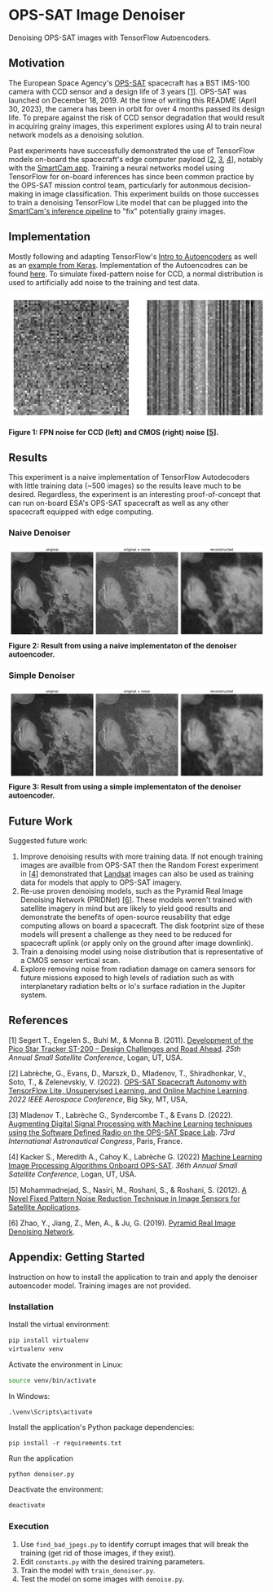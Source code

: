 # OPS-SAT Image Denoiser
Denoising OPS-SAT images with TensorFlow Autoencoders.

## Motivation
The European Space Agency's [OPS-SAT](opssat1.esoc.esa.int/) spacecraft has a BST IMS-100 camera with CCD sensor and a design life of 3 years [[1](https://digitalcommons.usu.edu/cgi/viewcontent.cgi?article=1159&context=smallsat)]. OPS-SAT was launched on December 18, 2019. At the time of writing this README (April 30, 2023), the camera has been in orbit for over 4 months passed its design life. To prepare against the risk of CCD sensor degradation that would result in acquiring grainy images, this experiment explores using AI to train neural network models as a denoising solution.

Past experiments have successfully demonstrated the use of TensorFlow models on-board the spacecraft's edge computer payload [[2](https://ieeexplore.ieee.org/document/9843402), [3](https://www.researchgate.net/publication/363599665_Augmenting_Digital_Signal_Processing_with_Machine_Learning_techniques_using_the_Software_Defined_Radio_on_the_OPS-SAT_Space_Lab), [4](https://digitalcommons.usu.edu/smallsat/2022/all2022/65/)], notably with the [SmartCam app](https://github.com/georgeslabreche/opssat-smartcam). Training a neural networks model using TensorFlow for on-board inferences has since been common practice by the OPS-SAT mission control team, particularly for autonmous decision-making in image classification. This experiment builds on those successes to train a denoising TensorFlow Lite model that can be plugged into the [SmartCam's inference pipeline](https://github.com/georgeslabreche/opssat-smartcam#33-building-an-image-classification-pipeline) to "fix" potentially grainy images.


## Implementation
Mostly following and adapting TensorFlow's [Intro to Autoencoders](https://www.tensorflow.org/tutorials/generative/autoencoder) as well as an [example from Keras](https://keras.io/examples/vision/autoencoder/). Implementation of the Autoencodres can be found [here](autoencoders.py). To simulate fixed-pattern noise for CCD, a normal distribution is used to artificially add noise to the training and test data.

![Figure 1: FPN noise for CCD (left) and CMOS (right) noise.](./figures/fig1_fixed_pattern_noise.png)

**Figure 1: FPN noise for CCD (left) and CMOS (right) noise [[5](https://www.semanticscholar.org/paper/A-Novel-Fixed-Pattern-Noise-Reduction-Technique-in-Mohammadnejad-Nasiri/7b9a47d68a8da2f412466662dd9dbb10d3a23a36)].**

## Results
This experiment is a naive implementation of TensorFlow Autodecoders with little training data (~500 images) so the results leave much to be desired. Regardless, the experiment is an interesting proof-of-concept that can run on-board ESA's OPS-SAT spacecraft as well as any other spacecraft equipped with edge computing.

### Naive Denoiser
![Result from using a naive implementaton of the denoiser autoencoder.](./figures/fig2_result_denoiser_naive.png)
**Figure 2: Result from using a naive implementaton of the denoiser autoencoder.**

### Simple Denoiser
![Result from using a simple implementaton of the denoiser autoencoder.](./figures/fig3_result_denoiser_simple.png)
**Figure 3: Result from using a simple implementaton of the denoiser autoencoder.**

## Future Work
Suggested future work:
1. Improve denoising results with more training data. If not enough training images are availble from OPS-SAT then the Random Forest experiment in [[4](https://digitalcommons.usu.edu/smallsat/2022/all2022/65/)] demonstrated that [Landsat](https://landsat.gsfc.nasa.gov/) images can also be used as training data for models that apply to OPS-SAT imagery.
2. Re-use proven denoising models, such as the Pyramid Real Image Denoising Network (PRIDNet) [[6](https://arxiv.org/abs/1908.00273)]. These models weren't trained with satellite imagery in mind but are likely to yield good results and demonstrate the benefits of open-source reusability that edge computing allows on board a spacecraft. The disk footprint size of these models will present a challenge as they need to be reduced for spacecraft uplink (or apply only on the ground after image downlink).
3. Train a denoising model using noise distribution that is representative of a CMOS sensor vertical scan.
4. Explore removing noise from radiation damage on camera sensors for future missions exposed to high levels of radiation such as with interplanetary radiation belts or Io's surface radiation in the Jupiter system.

## References
[1] Segert T., Engelen S., Buhl M., & Monna B. (2011). [Development of the Pico Star Tracker ST-200 – Design Challenges and Road Ahead](https://digitalcommons.usu.edu/cgi/viewcontent.cgi?article=1159&context=smallsat). _25th Annual Small Satellite Conference_, Logan, UT, USA.

[2] Labrèche, G., Evans, D., Marszk, D., Mladenov, T., Shiradhonkar, V., Soto, T., & Zelenevskiy, V. (2022). [OPS-SAT Spacecraft Autonomy with TensorFlow Lite, Unsupervised Learning, and Online Machine Learning](https://ieeexplore.ieee.org/document/9843402). _2022 IEEE Aerospace Conference_, Big Sky, MT, USA,

[3] Mladenov T., Labrèche G., Syndercombe T., & Evans D. (2022). [Augmenting Digital Signal Processing with Machine Learning techniques using the Software Defined Radio on the OPS-SAT Space Lab](https://www.researchgate.net/publication/363599665_Augmenting_Digital_Signal_Processing_with_Machine_Learning_techniques_using_the_Software_Defined_Radio_on_the_OPS-SAT_Space_Lab). _73rd International Astronautical Congress_, Paris, France.

[4] Kacker S., Meredith A., Cahoy K., Labrèche G. (2022) [Machine Learning Image Processing Algorithms Onboard OPS-SAT](https://digitalcommons.usu.edu/smallsat/2022/all2022/65/). _36th Annual Small Satellite Conference_, Logan, UT, USA.

[5] Mohammadnejad, S., Nasiri, M., Roshani, S., & Roshani, S. (2012). [A Novel Fixed Pattern Noise Reduction Technique in Image Sensors for Satellite Applications](https://www.semanticscholar.org/paper/A-Novel-Fixed-Pattern-Noise-Reduction-Technique-in-Mohammadnejad-Nasiri/7b9a47d68a8da2f412466662dd9dbb10d3a23a36).

[6] Zhao, Y., Jiang, Z., Men, A., & Ju, G. (2019). [Pyramid Real Image Denoising Network](https://arxiv.org/abs/1908.00273).


## Appendix: Getting Started
Instruction on how to install the application to train and apply the denoiser autoencoder model. Training images are not provided.

### Installation
Install the virtual environment:
```bash
pip install virtualenv
virtualenv venv
```

Activate the environment in Linux:
```bash
source venv/bin/activate
```

In Windows:
```
.\venv\Scripts\activate
```

Install the application's Python package dependencies:
```
pip install -r requirements.txt
```

Run the application
```bash
python denoiser.py
```

Deactivate the environment:
```bash
deactivate
```

### Execution
1. Use `find_bad_jpegs.py` to identify corrupt images that will break the training (get rid of those images, if they exist).
2. Edit `constants.py` with the desired training parameters.
3. Train the model with `train_denoiser.py`.
4. Test the model on some images with `denoise.py`.